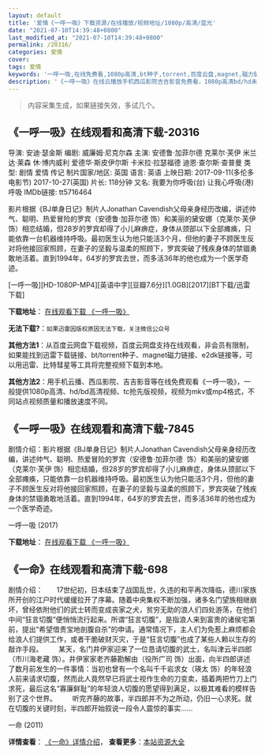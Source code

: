 ```yaml
---
layout: default
title: '爱情《一呼一吸》下载资源/在线播放/视频地址/1080p/高清/蓝光'
date: "2021-07-10T14:39:48+0800"
last_modified_at: "2021-07-10T14:39:48+0800"
permalink: /20316/
categories: 爱情
cover:
tags: 爱情
keywords: '一呼一吸,在线免费看,1080p高清,bt种子,torrent,百度云盘,magnet,磁力链,迅雷下载资源'
description: '《一呼一吸》在线云播放手机西瓜影院吉吉影音免费看，1080p高清bd/hd未删减完整版和tc抢先枪版，mkv/mp4格式，附带bt/torrent种子、magnet/磁力链、百度云盘、网盘资源迅雷下载链接'
---
```


>内容采集生成，如果链接失效，多试几个。


## 《一呼一吸》在线观看和高清下载-20316

导演: 安迪·瑟金斯 编剧: 威廉姆·尼克尔森 主演: 安德鲁·加菲尔德 克莱尔·芙伊 米兰达·莱森 休·博内威利 爱德华·斯皮伊尔斯 卡米拉·拉瑟福德 迪恩·查尔斯·查普曼 类型: 剧情 爱情 传记 制片国家/地区: 英国 语言: 英语 上映日期: 2017-09-11(多伦多电影节) 2017-10-27(英国) 片长: 118分钟 又名: 我要为你呼吸(台) 让我心呼吸(港) 呼吸 IMDb链接: tt5716464

影片根据《BJ单身日记》制片人Jonathan Cavendish父母亲身经历改编，讲述帅气、聪明、热爱冒险的罗宾（安德鲁·加菲尔德 饰）和美丽的黛安娜（克莱尔·芙伊 饰）相恋结婚，但28岁的罗宾却得了小儿麻痹症，身体从颈部以下全部瘫痪，只能依靠一台机器维持呼吸。最初医生认为他只能活3个月，但他的妻子不顾医生反对将他接回家照顾，在妻子的坚毅与温柔的照顾下，罗宾突破了残疾身体的禁锢勇敢地活着。直到1994年，64岁的罗宾去世，而多活36年的他也成为一个医学奇迹。


[一呼一吸][HD-1080P-MP4][英语中字][豆瓣7.6分][1.0GB][2017][BT下载/迅雷下载]

**下载地址**： [在线观看下载 《一呼一吸》](https://www.btdx8.com/torrent/yhyx_2017.html) 


**无法下载?**：`如果迅雷因版权原因无法下载，关注微信公众号 `

**其他方法1**：从百度云网盘下载视频，百度云网盘支持在线观看，非会员有限制，如果能找到迅雷下载链接、bt/torrent种子、magnet磁力链接、e2dk链接等，可以用迅雷、比特彗星等工具将完整视频下载到本地。

**其他方法2**：用手机云播、西瓜影院、吉吉影音等在线免费观看《一呼一吸》，一般提供1080p高清、hd/bd高清视频、tc抢先版视频，视频为mkv或mp4格式，不同站点视频质量和播放速度不同。


## 《一呼一吸》在线观看和高清下载-7845

剧情介绍：影片根据《BJ单身日记》制片人Jonathan Cavendish父母亲身经历改编，讲述帅气、聪明、热爱冒险的罗宾（安德鲁·加菲尔德  饰）和美丽的黛安娜（克莱尔·芙伊 饰）相恋结婚，但28岁的罗宾却得了小儿麻痹症，身体从颈部以下全部瘫痪，只能依靠一台机器维持呼吸。最初医生认为他只能活3个月，但他的妻子不顾医生反对将他接回家照顾，在妻子的坚毅与温柔的照顾下，罗宾突破了残疾身体的禁锢勇敢地活着。直到1994年，64岁的罗宾去世，而多活36年的他也成为一个医学奇迹。


一呼一吸 (2017)

**下载地址**： [在线观看下载 《一呼一吸》](https://www.btbtdy.me/btdy/dy12066.html) 


## 《一命》在线观看和高清下载-698

剧情介绍：　　17世纪初，日本结束了战国乱世，久违的和平再次降临，德川家族所开创的江户时代缓缓拉开了序幕。随着中央集权不断加强，诸多名门望族相继崩坏，曾经依附他们的武士转而变成丧家之犬，贫穷无助的浪人们四处游荡，在他们中间“狂言切腹”便悄悄流行起来。所谓“狂言切腹”，是指浪人来到富贵的诸侯宅第前，提出“希望借贵宝地剖腹自杀”的申请。通常情况下，主人们为免惹上麻烦都会给浪人们提供工作，或者干脆破财灭灾，于是“狂言切腹”也成了某些人赖以生存的敲诈手段。 　　某天，名门井伊家迎来了一位恳请切腹的武士，名叫津云半四郎（市川海老藏 饰）。井伊家家老齐藤勘解由（役所广司 饰）出面，向半四郎讲述了数月前发生的一件事情：当初也曾有一个名叫千千岩求女（瑛太 饰）的年轻浪人前来请求切腹，然而此人竟然早已将武士视作生命的刀变卖，插着两把竹刀上门求死，最后这名“寡廉鲜耻”的年轻浪人切腹的愿望得到满足，以极其难看的模样告别了这个世界。 　　听完齐藤的故事，半四郎并不为之所动，仍旧一心求死。就在切腹的关键时刻，半四郎开始叙说一段令人震惊的事实……


一命 (2011)

**详情查看**： [《一命》详情介绍](/movie/698/)， **查看更多**：[本站资源大全](/movie/t/all/)

